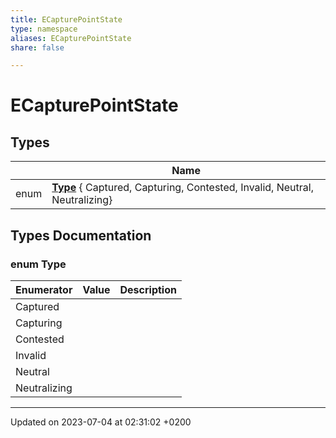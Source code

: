 ```yaml
---
title: ECapturePointState
type: namespace
aliases: ECapturePointState
share: false

---
```


# ECapturePointState



## Types

|                | Name           |
| -------------- | -------------- |
| enum| **[Type](/docs/SDK/Source/Namespaces/namespaceECapturePointState.md#enum-type)** { Captured, Capturing, Contested, Invalid, Neutral, Neutralizing} |

## Types Documentation

### enum Type

| Enumerator | Value | Description |
| ---------- | ----- | ----------- |
| Captured | |   |
| Capturing | |   |
| Contested | |   |
| Invalid | |   |
| Neutral | |   |
| Neutralizing | |   |









-------------------------------

Updated on 2023-07-04 at 02:31:02 +0200